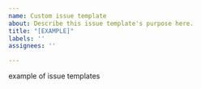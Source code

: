 ```yaml
---
name: Custom issue template
about: Describe this issue template's purpose here.
title: "[EXAMPLE]"
labels: ''
assignees: ''

---
```


example of issue templates
